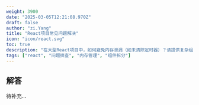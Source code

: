 ```yaml
---
weight: 3900
date: "2025-03-05T12:21:08.970Z"
draft: false
author: "zi.Yang"
title: "React项目常见问题解决"
icon: "icon/react.svg"
toc: true
description: "在大型React项目中，如何避免内存泄漏（如未清除定时器）？请提供复杂组件拆分的策略（如容器组件与展示组件分离）及状态管理混乱的解决方案？"
tags: ["react", "问题排查", "内存管理", "组件拆分"]
---
```


## 解答

待补充...
